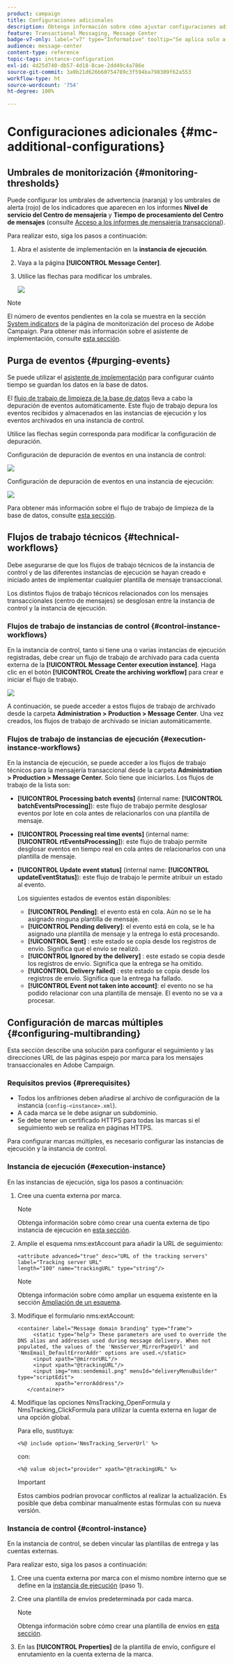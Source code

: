 ```yaml
---
product: campaign
title: Configuraciones adicionales
description: Obtenga información sobre cómo ajustar configuraciones adicionales para la mensajería transaccional en Adobe Campaign Classic
feature: Transactional Messaging, Message Center
badge-v7-only: label="v7" type="Informative" tooltip="Se aplica solo a Campaign Classic v7"
audience: message-center
content-type: reference
topic-tags: instance-configuration
exl-id: 4d25d740-db57-4d18-8cae-2dd49c4a786e
source-git-commit: 3a9b21d626b60754789c3f594ba798309f62a553
workflow-type: ht
source-wordcount: '754'
ht-degree: 100%

---
```


# Configuraciones adicionales {#mc-additional-configurations}



## Umbrales de monitorización {#monitoring-thresholds}

Puede configurar los umbrales de advertencia (naranja) y los umbrales de alerta (rojo) de los indicadores que aparecen en los informes **Nivel de servicio del Centro de mensajería** y **Tiempo de procesamiento del Centro de mensajes** (consulte [Acceso a los informes de mensajería transaccional](../../message-center/using/about-transactional-messaging-reports.md)).

Para realizar esto, siga los pasos a continuación:

1. Abra el asistente de implementación en la **instancia de ejecución**.

1. Vaya a la página **[!UICONTROL Message Center]**.

1. Utilice las flechas para modificar los umbrales.

   ![](assets/messagecenter_monitor_events_001.png)

>[!NOTE]
>
>El número de eventos pendientes en la cola se muestra en la sección [System indicators](../../production/using/monitoring-processes.md#system-indicators) de la página de monitorización del proceso de Adobe Campaign. Para obtener más información sobre el asistente de implementación, consulte [esta sección](../../installation/using/deploying-an-instance.md#deployment-wizard).

## Purga de eventos {#purging-events}

Se puede utilizar el [asistente de implementación](../../production/using/database-cleanup-workflow.md#deployment-wizard) para configurar cuánto tiempo se guardan los datos en la base de datos.

El [flujo de trabajo de limpieza de la base de datos](../../production/using/database-cleanup-workflow.md) lleva a cabo la depuración de eventos automáticamente. Este flujo de trabajo depura los eventos recibidos y almacenados en las instancias de ejecución y los eventos archivados en una instancia de control.

Utilice las flechas según corresponda para modificar la configuración de depuración.

Configuración de depuración de eventos en una instancia de control:

![](assets/messagecenter_delete_events_001.png)

Configuración de depuración de eventos en una instancia de ejecución:

![](assets/messagecenter_delete_events_002.png)

Para obtener más información sobre el flujo de trabajo de limpieza de la base de datos, consulte [esta sección](../../production/using/database-cleanup-workflow.md).


## Flujos de trabajo técnicos {#technical-workflows}

Debe asegurarse de que los flujos de trabajo técnicos de la instancia de control y de las diferentes instancias de ejecución se hayan creado e iniciado antes de implementar cualquier plantilla de mensaje transaccional.

Los distintos flujos de trabajo técnicos relacionados con los mensajes transaccionales (centro de mensajes) se desglosan entre la instancia de control y la instancia de ejecución.

### Flujos de trabajo de instancias de control {#control-instance-workflows}

En la instancia de control, tanto si tiene una o varias instancias de ejecución registradas, debe crear un flujo de trabajo de archivado para cada cuenta externa de la **[!UICONTROL Message Center execution instance]**. Haga clic en el botón **[!UICONTROL Create the archiving workflow]** para crear e iniciar el flujo de trabajo.

![](assets/messagecenter_archiving_002.png)

A continuación, se puede acceder a estos flujos de trabajo de archivado desde la carpeta **Administration > Production > Message Center**. Una vez creados, los flujos de trabajo de archivado se inician automáticamente.

<!--**Minimal architecture**

Once the control and execution modules are installed on the same instance, you must create the archiving workflow using the deployment wizard. Click the **[!UICONTROL Create the archiving workflow]** button to create and start the workflow.

![](assets/messagecenter_archiving_001.png)-->

### Flujos de trabajo de instancias de ejecución {#execution-instance-workflows}

En la instancia de ejecución, se puede acceder a los flujos de trabajo técnicos para la mensajería transaccional desde la carpeta **Administration > Production > Message Center.** Solo tiene que iniciarlos. Los flujos de trabajo de la lista son:

* **[!UICONTROL Processing batch events]** (internal name: **[!UICONTROL batchEventsProcessing]**): este flujo de trabajo permite desglosar eventos por lote en cola antes de relacionarlos con una plantilla de mensaje.
* **[!UICONTROL Processing real time events]** (internal name: **[!UICONTROL rtEventsProcessing]**): este flujo de trabajo permite desglosar eventos en tiempo real en cola antes de relacionarlos con una plantilla de mensaje.
* **[!UICONTROL Update event status]** (internal name: **[!UICONTROL updateEventStatus]**): este flujo de trabajo le permite atribuir un estado al evento.

  Los siguientes estados de eventos están disponibles:

   * **[!UICONTROL Pending]**: el evento está en cola. Aún no se le ha asignado ninguna plantilla de mensaje.
   * **[!UICONTROL Pending delivery]**: el evento está en cola, se le ha asignado una plantilla de mensaje y la entrega lo está procesando.
   * **[!UICONTROL Sent]** : este estado se copia desde los registros de envío. Significa que el envío se realizó.
   * **[!UICONTROL Ignored by the delivery]** : este estado se copia desde los registros de envío. Significa que la entrega se ha omitido.
   * **[!UICONTROL Delivery failed]** : este estado se copia desde los registros de envío. Significa que la entrega ha fallado.
   * **[!UICONTROL Event not taken into account]**: el evento no se ha podido relacionar con una plantilla de mensaje. El evento no se va a procesar.

## Configuración de marcas múltiples {#configuring-multibranding}

Esta sección describe una solución para configurar el seguimiento y las direcciones URL de las páginas espejo por marca para los mensajes transaccionales en Adobe Campaign.

### Requisitos previos {#prerequisites}

* Todos los anfitriones deben añadirse al archivo de configuración de la instancia (`config-<instance>.xml`).
* A cada marca se le debe asignar un subdominio.
* Se debe tener un certificado HTTPS para todas las marcas si el seguimiento web se realiza en páginas HTTPS.

Para configurar marcas múltiples, es necesario configurar las instancias de ejecución y la instancia de control.

### Instancia de ejecución {#execution-instance}

En las instancias de ejecución, siga los pasos a continuación:

1. Cree una cuenta externa por marca.

   >[!NOTE]
   >
   >Obtenga información sobre cómo crear una cuenta externa de tipo instancia de ejecución en [esta sección](../../message-center/using/configuring-instances.md#control-instance).

1. Amplíe el esquema nms:extAccount para añadir la URL de seguimiento:

   ```
   <attribute advanced="true" desc="URL of the tracking servers" label="Tracking server URL"
   length="100" name="trackingURL" type="string"/>
   ```

   >[!NOTE]
   >
   >Obtenga información sobre cómo ampliar un esquema existente en la sección [Ampliación de un esquema](../../configuration/using/extending-a-schema.md).

1. Modifique el formulario nms:extAccount:

   ```
   <container label="Message domain branding" type="frame">
        <static type="help"> These parameters are used to override the DNS alias and addresses used during message delivery. When not populated, the values of the 'NmsServer_MirrorPageUrl' and 'NmsEmail_DefaultErrorAddr' options are used.</static>
        <input xpath="@mirrorURL"/>
        <input xpath="@trackingURL"/>
        <input img="nms:sendemail.png" menuId="deliveryMenuBuilder" type="scriptEdit">
               xpath="errorAddress"/>
      </container>
   ```

1. Modifique las opciones NmsTracking_OpenFormula y NmsTracking_ClickFormula para utilizar la cuenta externa en lugar de una opción global.

   Para ello, sustituya:

   ```
   <%@ include option='NmsTracking_ServerUrl' %>
   ```

   con:

   ```
   <%@ value object="provider" xpath="@trackingURL" %>
   ```

   >[!IMPORTANT]
   >
   >Estos cambios podrían provocar conflictos al realizar la actualización. Es posible que deba combinar manualmente estas fórmulas con su nueva versión.

### Instancia de control {#control-instance}

En la instancia de control, se deben vincular las plantillas de entrega y las cuentas externas.

Para realizar esto, siga los pasos a continuación:

1. Cree una cuenta externa por marca con el mismo nombre interno que se define en la [instancia de ejecución](#execution-instance) (paso 1).

1. Cree una plantilla de envíos predeterminada por cada marca.

   >[!NOTE]
   >
   >    Obtenga información sobre cómo crear una plantilla de envíos en [esta sección](../../delivery/using/creating-a-delivery-template.md#creating-a-new-template).

1. En las **[!UICONTROL Properties]** de la plantilla de envío, configure el enrutamiento en la cuenta externa de la marca.
